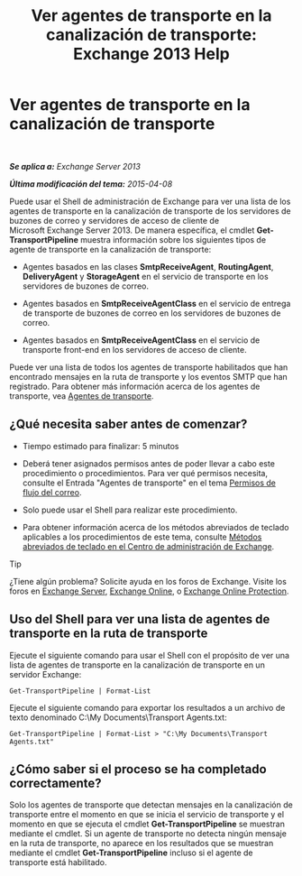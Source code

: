 ﻿---
title: 'Ver agentes de transporte en la canalización de transporte: Exchange 2013 Help'
TOCTitle: Ver agentes de transporte en la canalización de transporte
ms:assetid: bd715d8e-7b21-48de-8f68-d425d8506e4c
ms:mtpsurl: https://technet.microsoft.com/es-es/library/Bb124395(v=EXCHG.150)
ms:contentKeyID: 51406547
ms.date: 05/22/2018
mtps_version: v=EXCHG.150
ms.translationtype: MT
---

# Ver agentes de transporte en la canalización de transporte

 

_**Se aplica a:** Exchange Server 2013_

_**Última modificación del tema:** 2015-04-08_

Puede usar el Shell de administración de Exchange para ver una lista de los agentes de transporte en la canalización de transporte de los servidores de buzones de correo y servidores de acceso de cliente de Microsoft Exchange Server 2013. De manera específica, el cmdlet **Get-TransportPipeline** muestra información sobre los siguientes tipos de agente de transporte en la canalización de transporte:

  - Agentes basados en las clases **SmtpReceiveAgent**, **RoutingAgent**, **DeliveryAgent** y **StorageAgent** en el servicio de transporte en los servidores de buzones de correo.

  - Agentes basados en **SmtpReceiveAgentClass** en el servicio de entrega de transporte de buzones de correo en los servidores de buzones de correo.

  - Agentes basados en **SmtpReceiveAgentClass** en el servicio de transporte front-end en los servidores de acceso de cliente.

Puede ver una lista de todos los agentes de transporte habilitados que han encontrado mensajes en la ruta de transporte y los eventos SMTP que han registrado. Para obtener más información acerca de los agentes de transporte, vea [Agentes de transporte](transport-agents-exchange-2013-help.md).

## ¿Qué necesita saber antes de comenzar?

  - Tiempo estimado para finalizar: 5 minutos

  - Deberá tener asignados permisos antes de poder llevar a cabo este procedimiento o procedimientos. Para ver qué permisos necesita, consulte el Entrada "Agentes de transporte" en el tema [Permisos de flujo del correo](mail-flow-permissions-exchange-2013-help.md).

  - Solo puede usar el Shell para realizar este procedimiento.

  - Para obtener información acerca de los métodos abreviados de teclado aplicables a los procedimientos de este tema, consulte [Métodos abreviados de teclado en el Centro de administración de Exchange](keyboard-shortcuts-in-the-exchange-admin-center-exchange-online-protection-help.md).


> [!TIP]
> ¿Tiene algún problema? Solicite ayuda en los foros de Exchange. Visite los foros en <A href="https://go.microsoft.com/fwlink/p/?linkid=60612">Exchange Server</A>, <A href="https://go.microsoft.com/fwlink/p/?linkid=267542">Exchange Online</A>, o <A href="https://go.microsoft.com/fwlink/p/?linkid=285351">Exchange Online Protection</A>.



## Uso del Shell para ver una lista de agentes de transporte en la ruta de transporte

Ejecute el siguiente comando para usar el Shell con el propósito de ver una lista de agentes de transporte en la canalización de transporte en un servidor Exchange:

    Get-TransportPipeline | Format-List

Ejecute el siguiente comando para exportar los resultados a un archivo de texto denominado C:\\My Documents\\Transport Agents.txt:

    Get-TransportPipeline | Format-List > "C:\My Documents\Transport Agents.txt"

## ¿Cómo saber si el proceso se ha completado correctamente?

Solo los agentes de transporte que detectan mensajes en la canalización de transporte entre el momento en que se inicia el servicio de transporte y el momento en que se ejecuta el cmdlet **Get-TransportPipeline** se muestran mediante el cmdlet. Si un agente de transporte no detecta ningún mensaje en la ruta de transporte, no aparece en los resultados que se muestran mediante el cmdlet **Get-TransportPipeline** incluso si el agente de transporte está habilitado.

